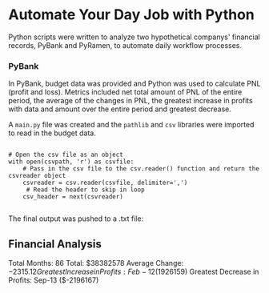 # Automate Your Day Job with Python

Python scripts were written to analyze two hypothetical companys' financial records, PyBank and PyRamen, to automate daily workflow processes. 

### PyBank
In PyBank, budget data was provided and Python was used to calculate PNL (profit and loss). Metrics included net total amount of PNL of the entire period, the average of the changes in PNL, the greatest increase in profits with data and amount over the entire period and greatest decrease. 

A `main.py` file was created and the `pathlib` and `csv` libraries were imported to read in the budget data. 

````

# Open the csv file as an object
with open(csvpath, 'r') as csvfile:
    # Pass in the csv file to the csv.reader() function and return the csvreader object
    csvreader = csv.reader(csvfile, delimiter=',')
     # Read the header to skip in loop
    csv_header = next(csvreader)
    
````

The final output was pushed to a .txt file:

Financial Analysis
----------------------------
Total Months: 86
Total: $38382578
Average Change: $-2315.12
Greatest Increase in Profits: Feb-12 ($1926159)
Greatest Decrease in Profits: Sep-13 ($-2196167)

